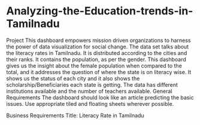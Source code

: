 # Analyzing-the-Education-trends-in-Tamilnadu

Project 
This dashboard empowers mission driven organizations to harness the power of data visualization for social change. The data set talks about the literacy rates in Tamilnadu. It is distributed according to the cities and their ranks. It contains the population, as per the gender.
This dashboard gives us the insight about the female population when compared to the total, and it addresses the question of where the state is on literacy wise. It shows us the status of each city and it also shows the scholarship/Beneficiaries each state is getting. The data has different institutions available and the number of teachers available.
General Requirements
The dashboard should look like an article predicting the basic issues. Use appropriate tiled and floating sheets wherever possible.

Business Requirements
Title: Literacy Rate in Tamilnadu


